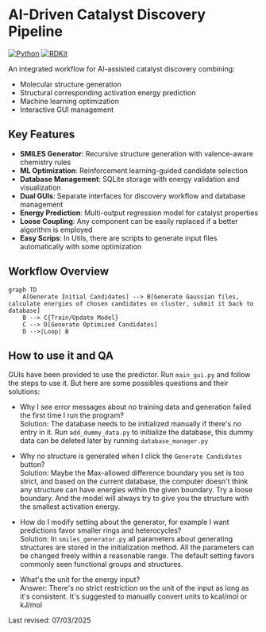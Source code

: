 # AI-Driven Catalyst Discovery Pipeline

[![Python](https://img.shields.io/badge/Python-3.8%2B-blue)](https://www.python.org/)
[![RDKit](https://img.shields.io/badge/RDKit-2023.03.1-green)](https://www.rdkit.org/)

An integrated workflow for AI-assisted catalyst discovery combining:
- Molecular structure generation
- Structural corresponding activation energy prediction
- Machine learning optimization
- Interactive GUI management

## Key Features
- **SMILES Generator**: Recursive structure generation with valence-aware chemistry rules
- **ML Optimization**: Reinforcement learning-guided candidate selection
- **Database Management**: SQLite storage with energy validation and visualization
- **Dual GUIs**: Separate interfaces for discovery workflow and database management
- **Energy Prediction**: Multi-output regression model for catalyst properties
- **Loose Coupling**: Any component can be easily replaced if a better algorithm is employed
- **Easy Scrips**: In Utils, there are scripts to generate input files automatically with some optimization

## Workflow Overview
```mermaid
graph TD
    A[Generate Initial Candidates] --> B[Generate Gaussian files, calculate energies of chosen candidates on cluster, submit it back to database]
    B --> C{Train/Update Model}
    C --> D[Generate Optimized Candidates]
    D -->|Loop| B
```

## How to use it and QA
GUIs have been provided to use the predictor. Run `main_gui.py` and follow the steps to use it. But here are some possibles questions and their solutions:
 - Why I see error messages about no training data and generation failed the first time I run the program?<br>
   Solution: The database needs to be initialized manually if there's no entry in it. Run `add_dummy_data.py` to initialize the database, this dummy data can be deleted later by running `database_manager.py`
   
 - Why no structure is generated when I click the `Generate Candidates` button? <br>
   Solution: Maybe the Max-allowed difference boundary you set is too strict, and based on the current database, the computer doesn't think any structure can have energies within the given boundary.
   Try a loose boundary. And the model will always try to give you the structure with the smallest activation energy.

 - How do I modify setting about the generator, for example I want predictions favor smaller rings and heterocycles? <br>
   Solution: In `smiles_generator.py` all parameters about generating structures are stored in the initialization method. All the parameters can be changed freely within a reasonable range.
   The default setting favors commonly seen functional groups and structures.

 - What's the unit for the energy input? <br>
   Answer: There's no strict restriction on the unit of the input as long as it's consistent. It's suggested to manually convert units to kcal/mol or kJ/mol

Last revised: 07/03/2025
